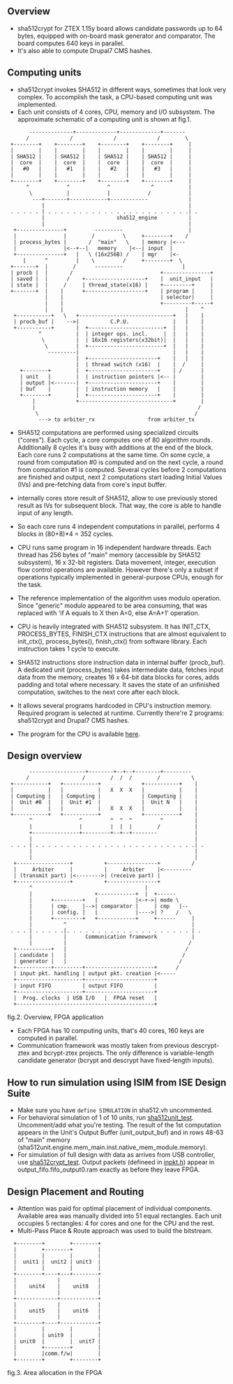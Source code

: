 ## Overview

- sha512crypt for ZTEX 1.15y board allows candidate passwords up to
64 bytes, equipped with on-board mask generator and comparator.
The board computes 640 keys in parallel.
- It's also able to compute Drupal7 CMS hashes.


## Computing units

- sha512crypt invokes SHA512 in different ways, sometimes that look
very complex. To accomplish the task, a CPU-based computing unit
was implemented.
- Each unit consists of 4 cores, CPU, memory and I/O subsystem.
The approximate schematic of a computing unit is shown at fig.1.

```
       --------------+-------------+-------------+-------
      /             /             /             /        \
 +--------+    +--------+    +--------+    +--------+     |
 |        |    |        |    |        |    |        |     |
 | SHA512 |    | SHA512 |    | SHA512 |    | SHA512 |     |
 |  core  |    |  core  |    |  core  |    |  core  |     |
 |   #0   |    |   #1   |    |   #2   |    |   #3   |     |
 |        |    |        |    |        |    |        |     |
 +--------+    +--------+    +--------+    +--------+     |
      ^            ^            ^             ^           |
       \           |            |            /            |
        ---+-------+------------+------------             |
           |                                              |
 . . . . . | . . . . . . . . . . . . . . . . . . . . . . .| .
           |                       sha512_engine          |
           |                                              |
  +---------------+         ---------                     |
  |               |        /         \     +--------+    /
  | process_bytes |       /  "main"   \    | memory |<---
  |               |<--+--|   memory    |<--| input  |
  +---------------+   |   \ (16x256B) /    | mgr    |<-
     |      ^         |    \         /     +--------+  \
 +-------+  |        /      ---------                   |
 | procb |  |       /                            +---------------+
 | saved |  |      /    +-------------------+    |  unit_input   |
 | state |  |     /     | thread_state(x16) |    +---------+     |
 +-------+  |    |      +-------------------+    | program |     |
            |    |                               | selector|     |
            |    |                               +---------+-----+
            |    |                                       |    ^
  +-----------+   \   +------------------------------+   |    |
  | procb_buf |    -->|          C.P.U.              |   |    |
  +-----------+       |  +------------------------+  |   |    |
          ^           |  | integer ops. incl.     |  |   |    |
           \          |  | 16x16 registers(x32bit)|  |   |    |
            \         |  +------------------------+  |   |    |
             ---------|                              |   |    |
                      |  +----------------------+    |   |    |
                      |  | thread switch (x16)  |    |  /     |
    +--------+        |  +----------------------+    | /      |
    | unit   |        |  | instruction pointers |<-- |        |
    | output |<-------|  +----------------------+    |        |
    | buf    |        |  | instruction memory   |    |        |
    +--------+        |  +----------------------+    |        |
        |             +------------------------------+        |
        |                                                    /
         \                                                  /
          ---> to arbiter_rx                 from arbiter_tx
```

- SHA512 computations are performed using specialized circuits
("cores"). Each cycle, a core computes one of 80 algorithm rounds.
Additionally 8 cycles it's busy with additions at the end of the block.
Each core runs 2 computations at the same time. On some cycle, a round
from computation #0 is computed and on the next cycle, a round from
computation #1 is computed.
Several cycles before 2 computations are finished and output,
next 2 computations start loading Initial Values (IVs) and pre-fetching
data from core's input buffer.
- internally cores store result of SHA512, allow to use previously
stored result as IVs for subsequent block. That way, the core
is able to handle input of any length.
- So each core runs 4 independent computations in parallel, performs
4 blocks in (80+8)*4 = 352 cycles.

- CPU runs same program in 16 independent hardware threads.
Each thread has 256 bytes of "main" memory (accessible by SHA512
subsystem), 16 x 32-bit registers. Data movement, integer,
execution flow control operations are available. However there's only
a subset if operations typically implemented in general-purpose CPUs,
enough for the task.
- The reference implementation of the algorithm uses modulo
operation. Since "generic" modulo appeared to be area consuming, that was
replaced with 'if A equals to X then A=0, else A=A+1' operation.
- CPU is heavily integrated with SHA512 subsystem. It has INIT_CTX,
PROCESS_BYTES, FINISH_CTX instructions that are almost equivalent to
init_ctx(), process_bytes(), finish_ctx() from software library.
Each instruction takes 1 cycle to execute.
- SHA512 instructions store instruction data in internal buffer
(procb_buf). A dedicated unit (process_bytes) takes intermediate data,
fetches input data from the memory, creates 16 x 64-bit data blocks
for cores, adds padding and total where necessary. It saves
the state of an unfinished computation, switches to the next core
after each block.
- It allows several programs hardcoded in CPU's instruction memory.
Required program is selected at runtime. Currently there're 2 programs:
sha512crypt and Drupal7 CMS hashes.
- The program for the CPU is available <a href='https://github.com/magnumripper/JohnTheRipper/blob/bleeding-jumbo/src/ztex/fpga-sha512crypt/sha512crypt/sha512unit/cpu/program.vh'>here</a>.


## Design overview

```
       ------------------+--------+--+--+--------+---------
      /                 /        /  /  /        /          \
 +-----------+   +-----------+             +-----------+    |
 |           |   |           |   X  X  X   |           |    |
 | Computing |   | Computing |             | Computing |    |
 |  Unit #0  |   |  Unit #1  |             |  Unit N   |    |
 |           |   |           |   X  X  X   |           |    |
 +-----------+   +-----------+             +-----------+    |
       ^               ^         ^  ^  ^         ^          |
       |               |         |  |  |        /           |
       +---------------+---------+--+--+--------            |
       |                                                    |
 . . . | . . . . . . . . . . . . . . . . . . . . . . . . . .| .
       |                                                    |
       |                                                    |
  +-----------------+          +----------------+          /
  |     Arbiter     |          |     Arbiter    |<---------
  | (transmit part) |<-------->| (receive part) |
  +-----------------+          +----------------+
       ^                                    |
       |                    +------------+  |  +------
       |      +---------+   |            |<-+->| mode \
       |      | cmp.    |-->| comparator |     | cmp   |--
       |      | config. |   |            |---->| ?    /   \
       |      +---------+   +------------+     +------     |
       |          ^                                        |
 . . . | . . . . .|. . . . . . . . . . . . . . . . . . . . | .
       |          |      Communication framework           |
       |          |                                       /
  +-----------+   |                                      /
  | candidate |   |                                     /
  | generator |   |                                    /
  +-----------+---------+----------------------+      /
  | input pkt. handling | output pkt. creation |<-----
  +---------------------+----------------------+
  | input FIFO          | output FIFO          |
  +---------------------+----------------------+
  |  Prog. clocks  | USB I/O   |  FPGA reset   |
  +--------------------------------------------+

```
fig.2. Overview, FPGA application

- Each FPGA has 10 computing units, that's 40 cores, 160 keys are
computed in parallel.
- Communication framework was mostly taken from previous descrypt-ztex
and bcrypt-ztex projects. The only difference is variable-length
candidate generator (bcrypt and descrypt have fixed-length inputs).


## How to run simulation using ISIM from ISE Design Suite

- Make sure you have ```define SIMULATION``` in sha512.vh uncommented.
- For behavioral simulation of 1 of 10 units, run <a href='https://github.com/magnumripper/JohnTheRipper/blob/bleeding-jumbo/src/ztex/fpga-sha512crypt/sha512crypt/sha512unit/sha512unit_test.v'>sha512unit_test</a>.
Uncomment/add what you're testing. The result of the 1st computation
appears in the Unit's Output Buffer (unit_output_buf) and in rows 48-63 of
"main" memory (sha512unit.engine.mem_main.inst.native_mem_module.memory).
- For simulation of full design with data as arrives from USB controller,
use <a href='https://github.com/magnumripper/JohnTheRipper/blob/bleeding-jumbo/src/ztex/fpga-sha512crypt/sha512crypt/sha512crypt_test.v'>sha512crypt_test</a>.
Output packets (defineed in <a href='https://github.com/magnumripper/JohnTheRipper/blob/bleeding-jumbo/src/ztex/pkt_comm/inpkt.h'>inpkt.h</a>) appear in
output_fifo.fifo_output0.ram exactly as before they leave FPGA.


## Design Placement and Routing

- Attention was paid for optimal placement of individual components.
Available area was manually divided into 51 equal rectangles. Each unit
occupies 5 rectangles: 4 for cores and one for the CPU and the rest.
- Multi-Pass Place & Route approach was used to build the bitstream.

```
  +--------+        +--------+
  |        +--------+        |
  |        |        |        |
  |  unit1 |  unit2 | unit3  |
  |        |        |        |
  +--------+----+---+--------+
  |             |            |
  |    unit4    |    unit8   |
  |             |            |
  +-------------+------------+
  |             |            |
  |    unit5    |    unit6   |
  |             |            |
  +--------+----+------------+
  |        |        |        |
  |        | unit9  |        |
  | unit0  |        |  unit7 |
  |        +--------+        |
  |        |comm.f/w|        |
  +--------+        +--------+
```
fig.3. Area allocation in the FPGA
